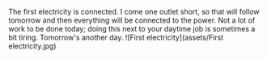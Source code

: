The first electricity is connected. I come one outlet short, so that will follow tomorrow and then everything will be connected to the power. Not a lot of work to be done today; doing this next to your daytime job is sometimes a bit tiring. Tomorrow's another day.
![First electricity](assets/First electricity.jpg)